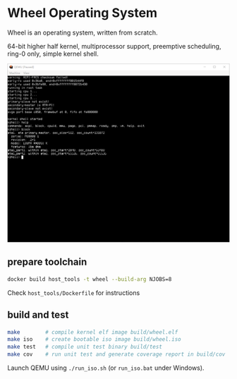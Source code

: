 # Wheel Operating System

Wheel is an operating system, written from scratch.

64-bit higher half kernel, multiprocessor support, preemptive scheduling, ring-0 only, simple kernel shell.

![kernel shell](./docs/kernel_shell_blocks.png)

## prepare toolchain

```bash
docker build host_tools -t wheel --build-arg NJOBS=8
```

Check `host_tools/Dockerfile` for instructions 

## build and test

```bash
make        # compile kernel elf image build/wheel.elf
make iso    # create bootable iso image build/wheel.iso
make test   # compile unit test binary build/test
make cov    # run unit test and generate coverage report in build/cov
```

Launch QEMU using `./run_iso.sh` (or `run_iso.bat` under Windows).
